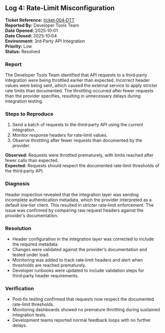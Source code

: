 ## Log 4: Rate‑Limit Misconfiguration  
**Ticket Reference:** [ticket‑004‑DTT](https://github.com/musman-uk/portfolio/blob/main/independent-projects/support-logs/tickets/ticket-4/ticket-004-DTT.md)  
**Reported By:** Developer Tools Team  
**Date Opened:** 2025‑10‑01  
**Date Closed:** 2025‑10‑04  
**Environment:** 3rd‑Party API Integration  
**Priority:** Low  
**Status:** Resolved  

### Report  
The Developer Tools Team identified that API requests to a third‑party integration were being throttled earlier than expected. Incorrect header values were being sent, which caused the external service to apply stricter rate limits than documented. The throttling occurred after fewer requests than the provider specifies, resulting in unnecessary delays during integration testing.  

### Steps to Reproduce  
1. Send a batch of requests to the third‑party API using the current integration.  
2. Monitor response headers for rate‑limit values.  
3. Observe throttling after fewer requests than documented by the provider.  

**Observed:** Requests were throttled prematurely, with limits reached after fewer calls than expected.  
**Expected:** Requests should respect the documented rate‑limit thresholds of the third‑party API.  

### Diagnosis  
Header inspection revealed that the integration layer was sending incomplete authentication metadata, which the provider interpreted as a default low‑tier client. This resulted in stricter rate‑limit enforcement. The issue was confirmed by comparing raw request headers against the provider’s documentation.  

### Resolution  
- Header configuration in the integration layer was corrected to include the required metadata.  
- Changes were validated against the provider’s documentation and tested under load.  
- Monitoring was added to track rate‑limit headers and alert when thresholds are reached prematurely.  
- Developer runbooks were updated to include validation steps for third‑party header requirements.  

### Verification  
- Post‑fix testing confirmed that requests now respect the documented rate‑limit thresholds.  
- Monitoring dashboards showed no premature throttling during sustained integration tests.  
- Development teams reported normal feedback loops with no further delays.  
